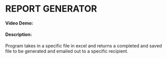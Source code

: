 # REPORT GENERATOR
#### Video Demo:  <URL HERE>
#### Description:
Program takes in a specific file in excel and returns a completed and saved file to be generated and emailed out to a specific recipient.
